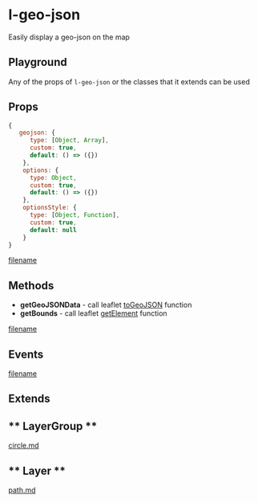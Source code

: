 # l-geo-json

Easily display a geo-json on the map


## Playground
Any of the props of `l-geo-json` or the classes that it extends can be used

<vuep template="#control-zoom-example"></vuep>

<script v-pre type="text/x-template" id="control-zoom-example">

<template>
  <l-map style="height: 100%; width: 100%" :zoom="zoom" :center="center" :options="{zoomControl: false}">
    <l-tile-layer :url="url"></l-tile-layer>
     <l-geo-json
        :geojson="geojson"
      >
      </l-geo-json>
  </l-map>
</template>

<script>

Vue.component('l-map', Vue2Leaflet.LMap)
Vue.component('l-tile-layer', Vue2Leaflet.LTileLayer)
Vue.component('l-geo-json', Vue2Leaflet.LGeoJson)

export default {
  data () {
    return {
      url: 'http://{s}.tile.osm.org/{z}/{x}/{y}.png',
      zoom: 8,
      center: [47.313220, -1.319482],
      geojson: null
    };
  },
  created () {
    axios.get('https://rawgit.com/gregoiredavid/france-geojson/master/regions/pays-de-la-loire/communes-pays-de-la-loire.geojson').then((response) => {
      this.geojson = response.data;
    })
  }
}
</script>
</script>

## Props

```js
{
   geojson: {
      type: [Object, Array],
      custom: true,
      default: () => ({})
    },
    options: {
      type: Object,
      custom: true,
      default: () => ({})
    },
    optionsStyle: {
      type: [Object, Function],
      custom: true,
      default: null
    }
}
```

[filename](../props-notice.md ':include')

## Methods

* **getGeoJSONData** - call leaflet [toGeoJSON](https://leafletjs.com/reference-1.3.0.html#geojson-togeojson) function
* **getBounds** - call leaflet [getElement](https://leafletjs.com/reference-1.3.0.html#geojson-getbounds) function

[filename](../methods-notice.md ':include')

## Events

[filename](../shared-events.md ':include')

## Extends

<!-- tabs:start -->

## ** LayerGroup **

[circle.md](../../mixins/layer-group.md ':include')

## ** Layer **

[path.md](../../mixins/layer.md ':include')

<!-- tabs:end -->
